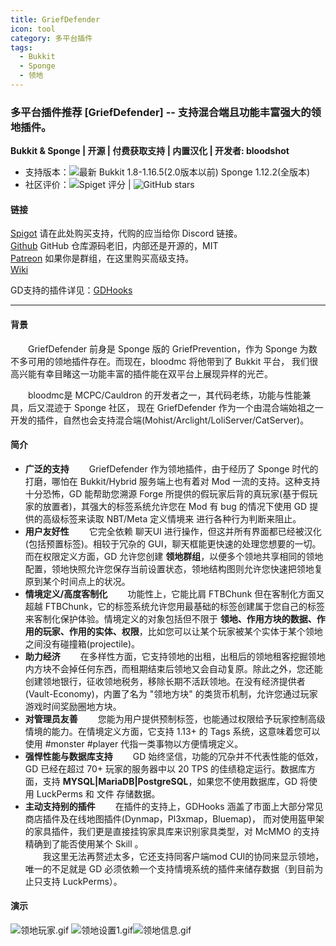 ```yaml
---
title: GriefDefender
icon: tool
category: 多平台插件
tags: 
  - Bukkit
  - Sponge
  - 领地
---
```


### 多平台插件推荐 [GriefDefender] -- 支持混合端且功能丰富强大的领地插件。

**Bukkit & Sponge | 开源 | 付费获取支持 | 内置汉化 | 开发者: bloodshot**

* 支持版本：![最新](https://img.shields.io/spiget/tested-versions/68900?label=2.0%E4%BB%A5%E4%B8%8A&style=flat-square) Bukkit 1.8-1.16.5(2.0版本以前)  Sponge 1.12.2(全版本)
* 社区评价：![Spiget 评分](https://img.shields.io/spiget/rating/68900?label=Spigot%20%E8%AF%84%E5%88%86&style=flat-square)  | ![GitHub stars](https://img.shields.io/github/stars/bloodmc/GriefDefender?label=Github%20%E6%94%B6%E8%97%8F&style=flat-square)


#### 链接

[Spigot](https://www.spigotmc.org/resources/68900/) 请在此处购买支持，代购的应当给你 Discord 链接。
<br>[Github](https://github.com/bloodmc/GriefDefender) GitHub 仓库源码老旧，内部还是开源的，MIT
<br>[Patreon](https://www.patreon.com/bloodmc) 如果你是群组，在这里购买高级支持。
<br>[Wiki](https://github.com/bloodmc/GriefDefender/wiki)

GD支持的插件详见：[GDHooks](https://github.com/bloodmc/GDHooks)

---

#### 背景

&emsp;&emsp;GriefDefender 前身是 Sponge 版的 GriefPrevention，作为 Sponge 为数不多可用的领地插件存在。而现在，bloodmc 将他带到了 Bukkit 平台，
我们很高兴能有幸目睹这一功能丰富的插件能在双平台上展现异样的光芒。

&emsp;&emsp;bloodmc是 MCPC/Cauldron 的开发者之一，其代码老练，功能与性能兼具，后又混迹于 Sponge 社区，
现在 GriefDefender 作为一个由混合端始祖之一开发的插件，自然也会支持混合端(Mohist/Arclight/LoliServer/CatServer)。


#### 简介
- **广泛的支持**
&emsp;&emsp;GriefDefender 作为领地插件，由于经历了 Sponge 时代的打磨，哪怕在 Bukkit/Hybrid 服务端上也有着对 Mod 一流的支持。这种支持十分恐怖，GD 能帮助您溯源 Forge 所提供的假玩家后背的真玩家(基于假玩家的放置者)，其强大的标签系统允许您在 Mod 有 bug 的情况下使用 GD 提供的高级标签来读取 NBT/Meta 定义情境来
进行各种行为判断来阻止。
- **用户友好性**
&emsp;&emsp;它完全依赖 聊天UI 进行操作，但这并所有界面都已经被汉化(包括预置标签)。相较于冗杂的 GUI，聊天框能更快速的处理您想要的一切。而在权限定义方面，GD 允许您创建 **领地群组**，以便多个领地共享相同的领地配置，领地快照允许您保存当前设置状态，领地结构图则允许您快速把领地复原到某个时间点上的状况。
- **情境定义/高度客制化**
&emsp;&emsp;功能性上，它能比肩 FTBChunk 但在客制化方面又超越 FTBChunk，它的标签系统允许您用最基础的标签创建属于您自己的标签来客制化保护体验。情境定义的对象包括但不限于 **领地、作用方块的数据、作用的玩家、作用的实体、权限**，比如您可以让某个玩家被某个实体于某个领地之间没有碰撞箱(projectile)。
- **助力经济**
&emsp;&emsp;在多样性方面，它支持领地的出租，出租后的领地租客挖掘领地内方块不会掉任何东西，而租期结束后领地又会自动复原。除此之外，您还能创建领地银行，征收领地税务，移除长期不活跃领地。在没有经济提供者(Vault-Economy)，内置了名为 "领地方块" 的类货币机制，允许您通过玩家游戏时间奖励圈地方块。
- **对管理员友善**
&emsp;&emsp;您能为用户提供预制标签，也能通过权限给予玩家控制高级情境的能力。在情境定义方面，它支持 1.13+ 的 Tags 系统，这意味着您可以使用 #monster #player 代指一类事物以方便情境定义。
- **强悍性能与数据库支持**
&emsp;&emsp;GD 始终坚信，功能的冗杂并不代表性能的低效，GD 已经在超过 70+ 玩家的服务器中以 20 TPS 的佳绩稳定运行。数据库方面，支持 **MYSQL|MariaDB|PostgreSQL**，如果您不使用数据库，GD 将使用 LuckPerms 和 文件 存储数据。
- **主动支持别的插件**
&emsp;&emsp;在插件的支持上，GDHooks 涵盖了市面上大部分常见商店插件及在线地图插件(Dynmap，Pl3xmap，Bluemap)，
而对使用盔甲架的家具插件，我们更是直接挂钩家具库来识别家具类型，对 McMMO 的支持精确到了能否使用某个 Skill 。
<br>&emsp;&emsp;我这里无法再赘述太多，它还支持同客户端mod CUI的协同来显示领地，唯一的不足就是 GD 必须依赖一个支持情境系统的插件来储存数据（到目前为止只支持 LuckPerms）。

#### 演示
![领地玩家.gif](https://i.loli.net/2021/10/03/IguG1czZXjP7ke3.gif)
![领地设置1.gif](https://i.loli.net/2021/10/03/OmxSB8uT3tjvHfM.gif)![领地信息.gif](https://i.loli.net/2021/10/03/wd3XWgsEyhGHmM9.gif)